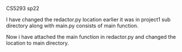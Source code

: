 CS5293 sp22 

I have changed the redactor.py location earlier it was in project1 sub directory along with main.py consists of main function. 

Now i have attached the main function in redactor.py and changed the location to main directory. 


